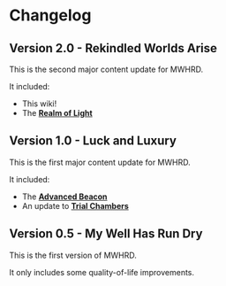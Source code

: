 # Changelog

## Version 2.0 - Rekindled Worlds Arise

This is the second major content update for MWHRD.

It included:

- This wiki!
- The [**Realm of Light**](features#realm-of-light)

## Version 1.0 - Luck and Luxury

This is the first major content update for MWHRD.

It included:

- The [**Advanced Beacon**](features#beacons)
- An update to [**Trial Chambers**](features#trial-chambers)

## Version 0.5 - My Well Has Run Dry

This is the first version of MWHRD.

It only includes some quality-of-life improvements.